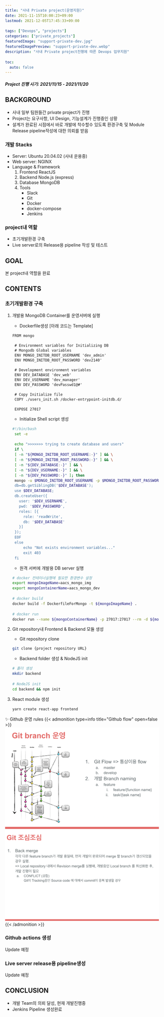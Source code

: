 ```yaml
---
title: "사내 Private project(운영지원)"
date: 2021-11-15T10:00:23+09:00
lastmod: 2021-12-05T17:45:33+09:00

tags: ["Devops", "projects"]
categories: ["private_projects"]
featuredImage: "support-private-dev.jpg"
featuredImagePreview: "support-private-dev.webp"
description: "사내 Private project진행에 따른 Devops 업무지원"

toc:
  auto: false
---
```


<!--more-->

##### Project 진행 시기: 2021/11/15 - 2021/11/20

## BACKGROUND

- 사내 일부 팀원들간 private project가 진행
- Project는 요구사항, UI Design, 기능설계가 진행중인 상황
- 설계가 완료된 시점에서 바로 개발에 착수할수 있도록 환경구축 및 Module Release pipeline작성에 대한 의뢰를 받음

### 개발 Stacks

- Server: Ubuntu 20.04.02 (사내 운용중)
- Web server: NGINX
- Language & Framework
  1. Frontend
     ReactJS
  2. Backend
     Node.js (express)
  3. Database
     MongoDB
  4. Tools
     - Slack
     - Git
     - Docker
     - docker-compose
     - Jenkins

### project내 역할

- 초기개발환경 구축
- Live server로의 Release용 pipeline 작성 및 테스트

## GOAL

본 project내 역할을 완료

## CONTENTS

### 초기개발환경 구축

1. 개발용 MongoDB Container를 운영서버에 실행

   - Dockerfile생성 [아래 코드는 Template]

   ```
   FROM mongo

    # Environment variables for Initializing DB
    # Mongodb Global variables
    ENV MONGO_INITDB_ROOT_USERNAME 'dev_admin'
    ENV MONGO_INITDB_ROOT_PASSWORD 'dev2140'

    # Development environment variables
    ENV DEV_DATABASE 'dev_web'
    ENV DEV_USERNAME 'dev_manager'
    ENV DEV_PASSWORD 'devPasswd1@#'

    # Copy Initialize file
    COPY ./users_init.sh /docker-entrypoint-initdb.d/

    EXPOSE 27017
   ```

   - Initialize Shell script 생성

   ```bash
   #!/bin/bash
    set -e

    echo ">>>>>>> trying to create database and users"
    if \
    [ -n "${MONGO_INITDB_ROOT_USERNAME:-}" ] && \
    [ -n "${MONGO_INITDB_ROOT_PASSWORD:-}" ] && \
    [ -n "${DEV_DATABASE:-}" ] && \
    [ -n "${DEV_USERNAME:-}" ] && \
    [ -n "${DEV_PASSWORD:-}" ]; then
    mongo -u $MONGO_INITDB_ROOT_USERNAME -p $MONGO_INITDB_ROOT_PASSWORD <<EOF
    db=db.getSiblingDB('$DEV_DATABASE');
    use $DEV_DATABASE;
    db.createUser({
      user: '$DEV_USERNAME',
      pwd: '$DEV_PASSWORD',
      roles: [{
        role: 'readWrite',
        db: '$DEV_DATABASE'
      }]
    });
    EOF
    else
        echo "Not exists environment variables..."
        exit 403
    fi
   ```

   - 원격 서버에 개발용 DB server 실행

   ```bash
   # docker 컨테이너실행에 필요한 환경변수 설정
   export mongoImageName=aacs_mongo_img
   export mongoContainerName=aacs_mongo_dev

   # docker build
   docker build -f DockerfileForMongo -t ${mongoImageName} .

   # docker run
   docker run --name ${mongoContainerName} -p 27017:27017 --rm -d ${mongoImageName}
   ```

2. Git repository내 Frontend & Backend 모듈 생성

   - Git repository clone

   ```bash
   git clone {project repository URL}
   ```

   - Backend folder 생성 & NodeJS init

   ```bash
   # 폴더 생성
   mkdir backend

   # NodeJS init
   cd backend && npm init
   ```

3. React module 생성

   ```bash
   yarn create react-app frontend
   ```

✨ Github 운영 rules
{{< admonition type=info title="Github flow" open=false >}}
![Gitflow-1](git-flow_1.png)
![Gitflow-2](git-flow_2.png)
{{< /admonition >}}

### Github actions 생성

Update 예정

### Live server release용 pipeline생성

Update 예정

## CONCLUSION

- 개발 Team의 의뢰 달성, 현재 개발진행중
- Jenkins Pipeline 생성완료
